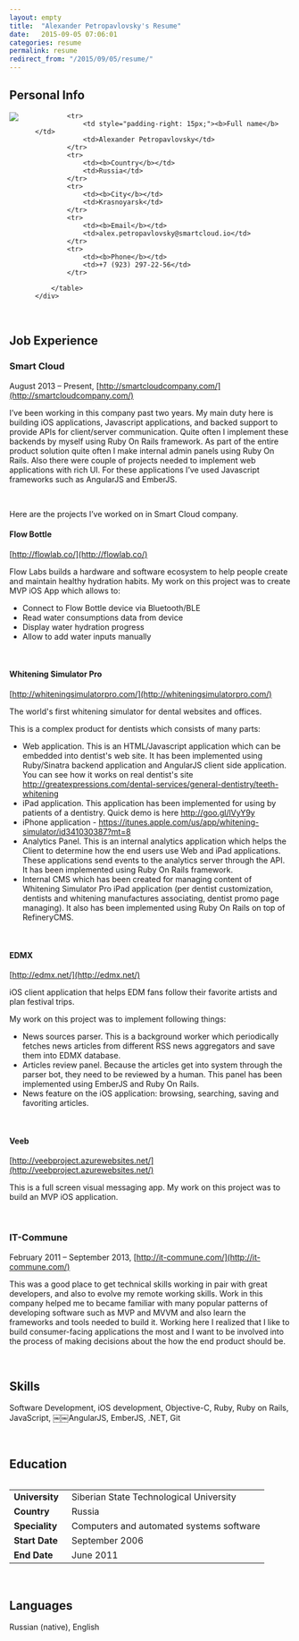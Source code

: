 ```yaml
---
layout: empty
title:  "Alexander Petropavlovsky's Resume"
date:   2015-09-05 07:06:01
categories: resume
permalink: resume
redirect_from: "/2015/09/05/resume/"
---
```


<section>
<h2>Personal Info</h2>

<div>
    <div style="float: left; padding-right: 30px;">
        <img src="https://avatars0.githubusercontent.com/u/1518705?v=3&s=150" />
    </div>
    <div>
        <table>
    
            <tr>
                <td style="padding-right: 15px;"><b>Full name</b></td>
                <td>Alexander Petropavlovsky</td>
            </tr>
            <tr>
                <td><b>Country</b></td>
                <td>Russia</td>
            </tr>
            <tr>
                <td><b>City</b></td>
                <td>Krasnoyarsk</td>
            </tr>
            <tr>
                <td><b>Email</b></td>
                <td>alex.petropavlovsky@smartcloud.io</td>
            </tr>
            <tr>
                <td><b>Phone</b></td>
                <td>+7 (923) 297-22-56</td>
            </tr>
    
        </table>
    </div>
</div>

</section>

<br>

## Job Experience


### Smart Cloud 

August 2013 – Present, [http://smartcloudcompany.com/](http://smartcloudcompany.com/)

I’ve been working in this company past two years. My main duty here is building iOS applications, Javascript applications, and backed support to provide APIs for client/server communication. Quite often I implement these backends by myself using Ruby On Rails framework. As part of the entire product solution quite often I make internal admin panels using Ruby On Rails. Also there were couple of projects needed to implement web applications with rich UI. For these applications I’ve used Javascript frameworks such as AngularJS and EmberJS. 

<br>

Here are the projects I’ve worked on in Smart Cloud company.

#### Flow Bottle

[http://flowlab.co/](http://flowlab.co/)

Flow Labs builds a hardware and software ecosystem to help people create and maintain healthy hydration habits.  My work on this project was to create MVP iOS App which allows to:  
- Connect to Flow Bottle device via Bluetooth/BLE 
- Read water consumptions data from device 
- Display water hydration progress 
- Allow to add water inputs manually

<br>

#### Whitening Simulator Pro

[http://whiteningsimulatorpro.com/](http://whiteningsimulatorpro.com/)

The world's first whitening simulator for dental websites and offices.  

This is a complex product for dentists which consists of many parts:  
- Web application. This is an HTML/Javascript application which can be embedded into dentist's web site. It has been implemented using Ruby/Sinatra backend application and AngularJS client side application. You can see how it works on real dentist's site http://greatexpressions.com/dental-services/general-dentistry/teeth-whitening  
- iPad application. This application has been implemented for using by patients of a dentistry. Quick demo is here http://goo.gl/lVyY9y  
- iPhone application - https://itunes.apple.com/us/app/whitening-simulator/id341030387?mt=8  
- Analytics Panel. This is an internal analytics application which helps the Client to determine how the end users use Web and iPad applications. These applications send events to the analytics server through the API. It has been implemented using Ruby On Rails framework.  
- Internal CMS which has been created for managing content of Whitening Simulator Pro iPad application (per dentist customization, dentists and whitening manufactures associating, dentist promo page managing). It also has been implemented using Ruby On Rails on top of RefineryCMS.

<br>

#### EDMX

[http://edmx.net/](http://edmx.net/) 

iOS client application that helps EDM fans follow their favorite artists and plan festival trips.   

My work on this project was to implement following things:  
- News sources parser. This is a background worker which periodically fetches news articles from different RSS news aggregators and save them into EDMX database.  
- Articles review panel. Because the articles get into system through the parser bot, they need to be reviewed by a human. This panel has been implemented using EmberJS and Ruby On Rails.  
- News feature on the iOS application: browsing, searching, saving and favoriting articles.

<br>

#### Veeb 

[http://veebproject.azurewebsites.net/](http://veebproject.azurewebsites.net/)

This is a full screen visual messaging app. My work on this project was to build an MVP iOS application.

<br>

### IT-Commune

February 2011 – September 2013, [http://it-commune.com/](http://it-commune.com/)

This was a good place to get technical skills working in pair with great developers, and also to evolve my remote working skills. Work in this company helped me to became familiar with many popular patterns of developing software such as MVP and MVVM and also learn the frameworks and tools needed to build it. Working here I realized that I like to build consumer-facing applications the most and I want to be involved into the process of making decisions about the how the end product should be.

<br>

## Skills

Software Development, iOS development, Objective-C, Ruby, Ruby on Rails, JavaScript, ￼￼AngularJS, EmberJS, .NET, Git

<br>

## Education

<table>
    <tr>
        <td style="padding-right: 15px;"><b>University</b></td>
        <td>Siberian State Technological University</td>
    </tr>
    <tr>
        <td><b>Country</b></td>
        <td>Russia</td>
    </tr>
    <tr>
        <td><b>Speciality</b></td>
        <td>Computers and automated systems software</td>
    </tr>
    <tr>
        <td><b>Start Date</b></td>
        <td>September 2006</td>
    </tr>
    <tr>
        <td><b>End Date</b></td>
        <td>June 2011</td>
    </tr>
</table>

<br>

## Languages

Russian (native), English
